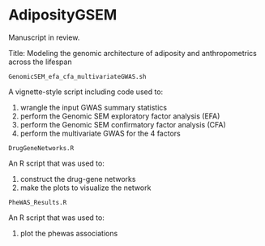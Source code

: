 # AdiposityGSEM

Manuscript in review.

Title: Modeling the genomic architecture of adiposity and anthropometrics across the lifespan

`GenomicSEM_efa_cfa_multivariateGWAS.sh`

A vignette-style script including code used to:
1. wrangle the input GWAS summary statistics
2. perform the Genomic SEM exploratory factor analysis (EFA)
3. perform the Genomic SEM confirmatory factor analysis (CFA)
4. perform the multivariate GWAS for the 4 factors

`DrugGeneNetworks.R`

An R script that was used to:
1. construct the drug-gene networks
2. make the plots to visualize the network

`PheWAS_Results.R`

An R script that was used to:
1. plot the phewas associations
